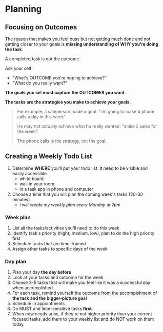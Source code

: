 # Planning

## Focusing on Outcomes

The reason that makes you feel busy but not getting much done and not getting closer to your goals is **missing understanding of WHY you're doing the task**.

A completed task is not the outcome.

Ask your self:
- "What's OUTCOME you're hoping to achieve?"
- "What do you really want?"

**The goals you set must capture the OUTCOMES you want.**

**The tasks are the strategies you make to achieve your goals.**

> For example, a saleperson made a goal: "i'm going to make 4 phone calls a day in this week".
>
> He may not actually achieve what he really wanted: "make 2 sales for the week".
> 
> The phone calls is the strategy, not the goal.


## Creating a Weekly Todo List

1. Determine **WHERE** you'll put your todo list. It need to be visible and easily accessible.
   - white board
   - wall in your room
   - in a task app in phone and computer
2. Choose a time that you will plan the coming week's tasks (20-30 minutes)
   - *i will create my weekly plan every Monday at 7pm*

### Week plan
1. List all the tasks/activities you'll need to do this week
2. Identify task's priority (hight, medium, low), plan to do the high priority first
3. Schedule tasks that are time-framed
4. Assign other tasks to specific days of the week

### Day plan
1. Plan your day **the day before**
2. Look at your tasks and outcome for the week
3. Choose 3-5 tasks that will make you feel like it was a successful day when accomplished
4. For each task, remind yourself the outcome from the accompishment of **the task and the bigger-picture goal**
5. Schedule in appointments
6. Do MUST and time-sensitive tasks **first**.
7. When new needs arise, if they're not higher priority than your current focused tasks, add them to your weekly list and do NOT work on them today